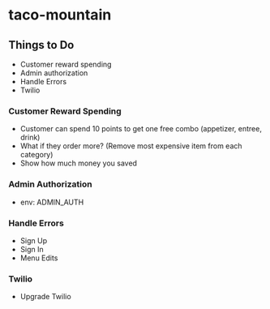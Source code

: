 # taco-mountain

## Things to Do
* Customer reward spending
* Admin authorization
* Handle Errors
* Twilio

### Customer Reward Spending
* Customer can spend 10 points to get one free combo (appetizer, entree, drink)
* What if they order more? (Remove most expensive item from each category)
* Show how much money you saved

### Admin Authorization
* env: ADMIN_AUTH

### Handle Errors
* Sign Up
* Sign In
* Menu Edits

 ### Twilio
 * Upgrade Twilio
